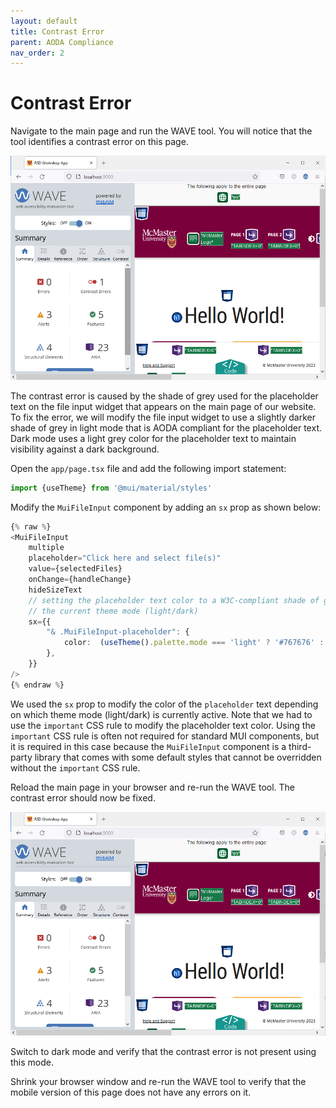 ```yaml
---
layout: default
title: Contrast Error
parent: AODA Compliance
nav_order: 2
---
```


# Contrast Error

Navigate to the main page and run the WAVE tool. You will notice that the tool identifies a contrast error on this page. 

![contrast-error](assets/img/contrast-error.png)

The contrast error is caused by the shade of grey used for the placeholder text on the file input widget that appears on the main page of our website. To fix the error, we will modify the file input widget to use a slightly darker shade of grey in light mode that is AODA compliant for the placeholder text. Dark mode uses a light grey color for the placeholder text to maintain visibility against a dark background.

Open the `app/page.tsx` file and add the following import statement:
```ts
import {useTheme} from '@mui/material/styles'
```
Modify the `MuiFileInput` component by adding an `sx` prop as shown below:
```ts
{% raw %}
<MuiFileInput  
	multiple  
	placeholder="Click here and select file(s)"  
	value={selectedFiles}  
	onChange={handleChange}  
	hideSizeText 
	// setting the placeholder text color to a W3C-compliant shade of grey depending on 
	// the current theme mode (light/dark)
	sx={{  
		"& .MuiFileInput-placeholder": {  
			color:  (useTheme().palette.mode === 'light' ? '#767676' : '#d3d3d3') + '!important', 
		},  
	}}  
/>
{% endraw %}
```

We used the `sx` prop to modify the color of the `placeholder` text depending on which theme mode (light/dark) is currently active. Note that we had to use the `important` CSS rule to modify the placeholder text color. Using the `important` CSS rule is often not required for standard MUI components, but it is required in this case because the `MuiFileInput` component is a third-party library that comes with some default styles that cannot be overridden without the  `important` CSS rule. 

Reload the main page in your browser and re-run the WAVE tool. The contrast error should now be fixed.

![contrast-error-fixed](assets/img/contrast-error-fixed.png)

Switch to dark mode and verify that the contrast error is not present using this mode. 

Shrink your browser window and re-run the WAVE tool to verify that the mobile version of this page does not have any errors on it. 

